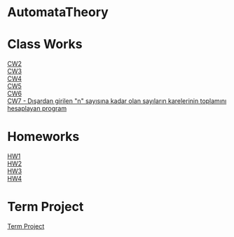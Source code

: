 # AutomataTheory

# Class Works

[CW2](https://ayhanmaden.github.io/AutomataTheory/CW2/CW2.html) <br>
[CW3](https://ayhanmaden.github.io/AutomataTheory/CW3/CW3.html) <br>
[CW4](https://ayhanmaden.github.io/AutomataTheory/CW4/CW4.html) <br>
[CW5](https://ayhanmaden.github.io/AutomataTheory/CW5/Expression.html) <br>
[CW6](https://ayhanmaden.github.io/AutomataTheory/CW6/PDA.html) <br>
[CW7 - Dışardan girilen "n" sayısına kadar olan sayıların karelerinin toplamını hesaplayan program](https://ayhanmaden.github.io/AutomataTheory/CW7/microJ3.html) <br>


# Homeworks

[HW1](https://ayhanmaden.github.io/AutomataTheory/HW1.html) <br>
[HW2](https://ayhanmaden.github.io/AutomataTheory/HW2/Expression.html) <br>
[HW3](https://ayhanmaden.github.io/AutomataTheory/HW3/microJ1.html) <br>
[HW4](https://ayhanmaden.github.io/AutomataTheory/HW4/main.html) <br>

# Term Project
[Term Project](https://ayhanmaden.github.io/AutomataTheory/HW4/main.html) <br>
